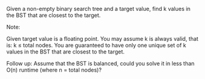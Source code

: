 
Given a non-empty binary search tree and a target value, find k values in the BST that are closest to the target.

Note:

Given target value is a floating point.
You may assume k is always valid, that is: k &le; total nodes.
You are guaranteed to have only one unique set of k values in the BST that are closest to the target.

Follow up:
Assume that the BST is balanced, could you solve it in less than O(n) runtime (where n = total nodes)?
